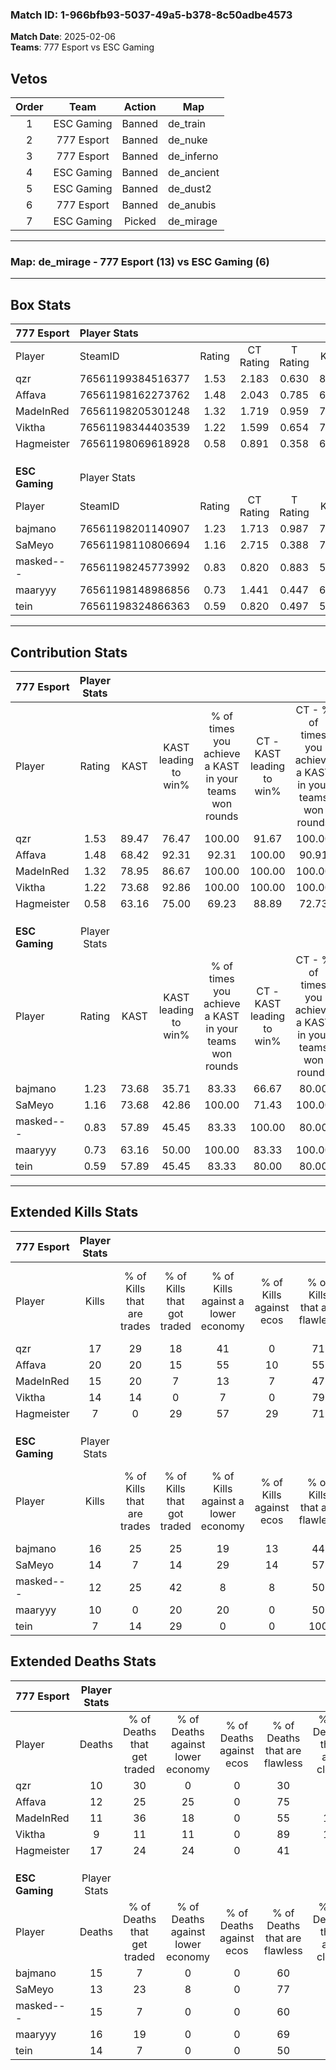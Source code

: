 ### Match ID: 1-966bfb93-5037-49a5-b378-8c50adbe4573  
**Match Date**: 2025-02-06  
**Teams**: 777 Esport vs ESC Gaming  

## Vetos  

| Order | Team | Action | Map |
| :---: | :--: | :----: | --- |
| 1 | ESC Gaming | Banned | de_train |
| 2 | 777 Esport | Banned | de_nuke |
| 3 | 777 Esport | Banned | de_inferno |
| 4 | ESC Gaming | Banned | de_ancient |
| 5 | ESC Gaming | Banned | de_dust2 |
| 6 | 777 Esport | Banned | de_anubis |
| 7 | ESC Gaming | Picked | de_mirage |

---  

### **Map**: de_mirage - 777 Esport (13) vs ESC Gaming (6)  
---  

## Box Stats  

| **777 Esport** | Player Stats      |        |           |          |       |       |       |         |        |      |     |
| :- | :- | :-: | :-: | :-: | :-: | :-: | :-: | :-: | :-: | :-: | :-: |
| Player         | SteamID           | Rating | CT Rating | T Rating | KAST  |  ADR  | Kills | Assists | Deaths | K/D  | HS% |
| qzr            | 76561199384516377 |  1.53  |   2.183   |  0.630   | 89.47 | 94.7  |  17   |    3    |   10   | 1.70 | 64  |
| Affava         | 76561198162273762 |  1.48  |   2.043   |  0.785   | 68.42 | 105.8 |  20   |    2    |   12   | 1.67 | 65  |
| MadeInRed      | 76561198205301248 |  1.32  |   1.719   |  0.959   | 78.95 | 88.3  |  15   |    5    |   11   | 1.36 | 53  |
| Viktha         | 76561198344403539 |  1.22  |   1.599   |  0.654   | 73.68 | 70.4  |  14   |    2    |   9    | 1.56 | 71  |
| Hagmeister     | 76561198069618928 |  0.58  |   0.891   |  0.358   | 63.16 | 59.7  |   7   |    5    |   17   | 0.41 | 57  |
|                |                   |        |           |          |       |       |       |         |        |      |     |
|                |                   |        |           |          |       |       |       |         |        |      |     |
|                |                   |        |           |          |       |       |       |         |        |      |     |
| **ESC Gaming** | Player Stats      |        |           |          |       |       |       |         |        |      |     |
| Player         | SteamID           | Rating | CT Rating | T Rating | KAST  |  ADR  | Kills | Assists | Deaths | K/D  | HS% |
| bajmano        | 76561198201140907 |  1.23  |   1.713   |  0.987   | 73.68 | 93.4  |  16   |    4    |   15   | 1.07 | 56  |
| SaMeyo         | 76561198110806694 |  1.16  |   2.715   |  0.388   | 73.68 | 83.4  |  14   |    4    |   13   | 1.08 | 57  |
| masked---      | 76561198245773992 |  0.83  |   0.820   |  0.883   | 57.89 | 63.1  |  12   |    4    |   15   | 0.80 | 25  |
| maaryyy        | 76561198148986856 |  0.73  |   1.441   |  0.447   | 63.16 | 57.3  |  10   |    3    |   16   | 0.63 | 60  |
| tein           | 76561198324866363 |  0.59  |   0.820   |  0.497   | 57.89 | 52.0  |   7   |    2    |   14   | 0.50 | 28  |
---  

## Contribution Stats  

| **777 Esport** | Player Stats |       |                      |                                                        |                           |                                                             |                          |                                                            |
| :- | :-: | :-: | :-: | :-: | :-: | :-: | :-: | :-: |
| Player         |    Rating    | KAST  | KAST leading to win% | % of times you achieve a KAST in your teams won rounds | CT - KAST leading to win% | CT - % of times you achieve a KAST in your teams won rounds | T - KAST leading to win% | T - % of times you achieve a KAST in your teams won rounds |
| qzr            |     1.53     | 89.47 |        76.47         |                         100.00                         |           91.67           |                           100.00                            |          40.00           |                           100.00                           |
| Affava         |     1.48     | 68.42 |        92.31         |                         92.31                          |          100.00           |                            90.91                            |          66.67           |                           100.00                           |
| MadeInRed      |     1.32     | 78.95 |        86.67         |                         100.00                         |          100.00           |                           100.00                            |          50.00           |                           100.00                           |
| Viktha         |     1.22     | 73.68 |        92.86         |                         100.00                         |          100.00           |                           100.00                            |          66.67           |                           100.00                           |
| Hagmeister     |     0.58     | 63.16 |        75.00         |                         69.23                          |           88.89           |                            72.73                            |          33.33           |                           50.00                            |
|                |              |       |                      |                                                        |                           |                                                             |                          |                                                            |
|                |              |       |                      |                                                        |                           |                                                             |                          |                                                            |
|                |              |       |                      |                                                        |                           |                                                             |                          |                                                            |
| **ESC Gaming** | Player Stats |       |                      |                                                        |                           |                                                             |                          |                                                            |
| Player         |    Rating    | KAST  | KAST leading to win% | % of times you achieve a KAST in your teams won rounds | CT - KAST leading to win% | CT - % of times you achieve a KAST in your teams won rounds | T - KAST leading to win% | T - % of times you achieve a KAST in your teams won rounds |
| bajmano        |     1.23     | 73.68 |        35.71         |                         83.33                          |           66.67           |                            80.00                            |          12.50           |                           100.00                           |
| SaMeyo         |     1.16     | 73.68 |        42.86         |                         100.00                         |           71.43           |                           100.00                            |          14.29           |                           100.00                           |
| masked---      |     0.83     | 57.89 |        45.45         |                         83.33                          |          100.00           |                            80.00                            |          14.29           |                           100.00                           |
| maaryyy        |     0.73     | 63.16 |        50.00         |                         100.00                         |           83.33           |                           100.00                            |          16.67           |                           100.00                           |
| tein           |     0.59     | 57.89 |        45.45         |                         83.33                          |           80.00           |                            80.00                            |          16.67           |                           100.00                           |
---  

## Extended Kills Stats  

| **777 Esport** | Player Stats |                            |                            |                                    |                         |                              |                                 |                                       |                    |           |
| :- | :-: | :-: | :-: | :-: | :-: | :-: | :-: | :-: | :-: | :-: |
| Player         |    Kills     | % of Kills that are trades | % of Kills that got traded | % of Kills against a lower economy | % of Kills against ecos | % of Kills that are flawless | % of Kills that are close duels | % of Kills that are assisted by flash | Pistol Round Kills | AWP Kills |
| qzr            |      17      |             29             |             18             |                 41                 |            0            |              71              |                6                |                   0                   |         0          |     1     |
| Affava         |      20      |             20             |             15             |                 55                 |           10            |              55              |                0                |                   0                   |         0          |     1     |
| MadeInRed      |      15      |             20             |             7              |                 13                 |            7            |              47              |                0                |                   0                   |         5          |     4     |
| Viktha         |      14      |             14             |             0              |                 7                  |            0            |              79              |                0                |                   7                   |         0          |     2     |
| Hagmeister     |      7       |             0              |             29             |                 57                 |           29            |              71              |                0                |                   0                   |         0          |     0     |
|                |              |                            |                            |                                    |                         |                              |                                 |                                       |                    |           |
|                |              |                            |                            |                                    |                         |                              |                                 |                                       |                    |           |
|                |              |                            |                            |                                    |                         |                              |                                 |                                       |                    |           |
| **ESC Gaming** | Player Stats |                            |                            |                                    |                         |                              |                                 |                                       |                    |           |
| Player         |    Kills     | % of Kills that are trades | % of Kills that got traded | % of Kills against a lower economy | % of Kills against ecos | % of Kills that are flawless | % of Kills that are close duels | % of Kills that are assisted by flash | Pistol Round Kills | AWP Kills |
| bajmano        |      16      |             25             |             25             |                 19                 |           13            |              44              |               13                |                   6                   |         0          |     1     |
| SaMeyo         |      14      |             7              |             14             |                 29                 |           14            |              57              |                7                |                   0                   |         4          |     3     |
| masked---      |      12      |             25             |             42             |                 8                  |            8            |              50              |                8                |                   0                   |         0          |     0     |
| maaryyy        |      10      |             0              |             20             |                 20                 |            0            |              50              |                0                |                   0                   |         0          |     1     |
| tein           |      7       |             14             |             29             |                 0                  |            0            |             100              |                0                |                   0                   |         0          |     1     |
## Extended Deaths Stats  

| **777 Esport** | Player Stats |                             |                                   |                          |                               |                            |                           |               |
| :- | :-: | :-: | :-: | :-: | :-: | :-: | :-: | :-: |
| Player         |    Deaths    | % of Deaths that get traded | % of Deaths against lower economy | % of Deaths against ecos | % of Deaths that are flawless | % of Deaths that are close | % of Deaths while blinded | Deaths to AWP |
| qzr            |      10      |             30              |                 0                 |            0             |              30               |             0              |            10             |       1       |
| Affava         |      12      |             25              |                25                 |            0             |              75               |             0              |             0             |       0       |
| MadeInRed      |      11      |             36              |                18                 |            0             |              55               |             18             |             0             |       1       |
| Viktha         |      9       |             11              |                11                 |            0             |              89               |             11             |             0             |       1       |
| Hagmeister     |      17      |             24              |                24                 |            0             |              41               |             6              |             0             |       1       |
|                |              |                             |                                   |                          |                               |                            |                           |               |
|                |              |                             |                                   |                          |                               |                            |                           |               |
|                |              |                             |                                   |                          |                               |                            |                           |               |
| **ESC Gaming** | Player Stats |                             |                                   |                          |                               |                            |                           |               |
| Player         |    Deaths    | % of Deaths that get traded | % of Deaths against lower economy | % of Deaths against ecos | % of Deaths that are flawless | % of Deaths that are close | % of Deaths while blinded | Deaths to AWP |
| bajmano        |      15      |              7              |                 0                 |            0             |              60               |             0              |             0             |       0       |
| SaMeyo         |      13      |             23              |                 8                 |            0             |              77               |             0              |             8             |       1       |
| masked---      |      15      |              7              |                 0                 |            0             |              60               |             7              |             0             |       1       |
| maaryyy        |      16      |             19              |                 0                 |            0             |              69               |             0              |             0             |       2       |
| tein           |      14      |              7              |                 0                 |            0             |              50               |             0              |             0             |       1       |
